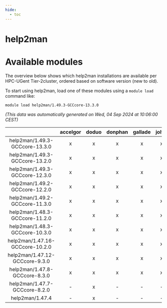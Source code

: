 ```yaml
---
hide:
  - toc
---
```


help2man
========

# Available modules


The overview below shows which help2man installations are available per HPC-UGent Tier-2cluster, ordered based on software version (new to old).

To start using help2man, load one of these modules using a `module load` command like:

```shell
module load help2man/1.49.3-GCCcore-13.3.0
```

*(This data was automatically generated on Wed, 04 Sep 2024 at 10:06:00 CEST)*  

| |accelgor|doduo|donphan|gallade|joltik|shinx|skitty|
| :---: | :---: | :---: | :---: | :---: | :---: | :---: | :---: |
|help2man/1.49.3-GCCcore-13.3.0|x|x|x|x|x|x|x|
|help2man/1.49.3-GCCcore-13.2.0|x|x|x|x|x|x|x|
|help2man/1.49.3-GCCcore-12.3.0|x|x|x|x|x|x|x|
|help2man/1.49.2-GCCcore-12.2.0|x|x|x|x|x|x|x|
|help2man/1.49.2-GCCcore-11.3.0|x|x|x|x|x|x|x|
|help2man/1.48.3-GCCcore-11.2.0|x|x|x|x|x|x|x|
|help2man/1.48.3-GCCcore-10.3.0|x|x|x|x|x|-|x|
|help2man/1.47.16-GCCcore-10.2.0|x|x|x|x|x|-|x|
|help2man/1.47.12-GCCcore-9.3.0|x|x|x|x|x|-|x|
|help2man/1.47.8-GCCcore-8.3.0|x|x|x|x|x|-|x|
|help2man/1.47.7-GCCcore-8.2.0|-|x|-|-|-|-|-|
|help2man/1.47.4|-|x|-|-|-|-|-|
